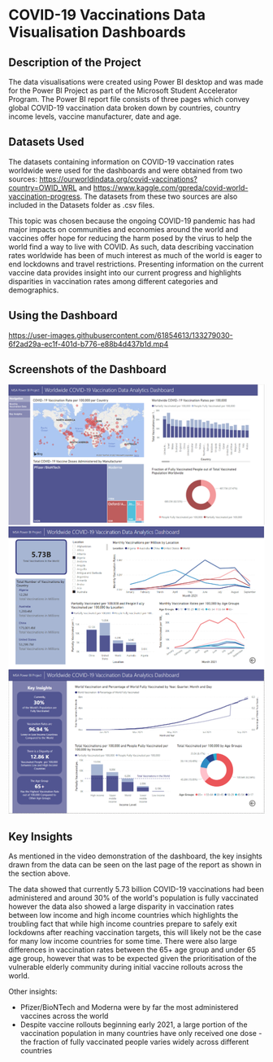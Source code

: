 # COVID-19 Vaccinations Data Visualisation Dashboards

## Description of the Project
The data visualisations were created using Power BI desktop and was made for the Power BI Project as part of the  Microsoft Student Accelerator Program. The Power BI report file consists of three pages which convey global COVID-19 vaccination data broken down by countries, country income levels, vaccine manufacturer, date and age. 

## Datasets Used
The datasets containing information on COVID-19 vaccination rates worldwide were used for the dashboards and were obtained from two sources: https://ourworldindata.org/covid-vaccinations?country=OWID_WRL and https://www.kaggle.com/gpreda/covid-world-vaccination-progress. The datasets from these two sources are also included in the Datasets folder as .csv files. 

This topic was chosen because the ongoing COVID-19 pandemic has had major impacts on communities and economies around the world and vaccines offer hope for reducing the harm posed by the virus to help the world find a way to live with COVID. As such, data describing vaccination rates worldwide has been of much interest as much of the world is eager to end lockdowns and travel restrictions. Presenting information on the current vaccine data provides insight into our current progress and highlights disparities in vaccination rates among different categories and demographics.

## Using the Dashboard
https://user-images.githubusercontent.com/61854613/133279030-6f2ad29a-ec1f-401d-b776-e88b4d437b1d.mp4

## Screenshots of the Dashboard
![picture alt](home-page.PNG "screenshot showing home page")
![picture alt](monthly-data.PNG "screenshot showing monthly data page")
![picture alt](Key-Insights.PNG "screenshot showing key insights page")

## Key Insights
As mentioned in the video demonstration of the dashboard, the key insights drawn from the data can be seen on the last page of the report as shown in the section above. 

The data showed that currently 5.73 billion COVID-19 vaccinations had been administered and around 30% of the world's population is fully vaccinated however the data also showed a large disparity in vaccination rates between low income and high income countries which highlights the troubling fact that while high income countries prepare to safely exit lockdowns after reaching vaccination targets, this will likely not be the case for many low income countries for some time.
There were also large differences in vaccination rates between the 65+ age group and under 65 age group, however that was to be expected given the prioritisation of the vulnerable elderly community during initial vaccine rollouts across the world.

Other insights:
* Pfizer/BioNTech and Moderna were by far the most administered vaccines across the world
* Despite vaccine rollouts beginning early 2021, a large portion of the vaccination population in many countries have only received one dose - the fraction of fully vaccinated people varies widely across different countries
